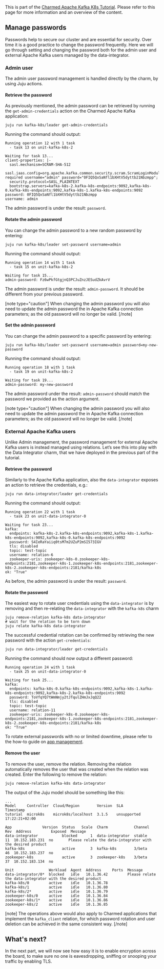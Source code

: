 This is part of the [Charmed Apache Kafka K8s Tutorial](/t/charmed-kafka-k8s-documentation-tutorial-overview/11945). Please refer to this page for more information and an overview of the content.

## Manage passwords

Passwords help to secure our cluster and are essential for security. Over time it is a good practice to change the password frequently. Here we will go through setting and changing the password both for the admin user and external Apache Kafka users managed by the data-integrator.

### Admin user

The admin user password management is handled directly by the charm, by using Juju actions.

#### Retrieve the password

As previously mentioned, the admin password can be retrieved by running the `get-admin-credentials` action on the Charmed Apache Kafka application:

```shell
juju run kafka-k8s/leader get-admin-credentials
```

Running the command should output:

```shell 
Running operation 12 with 1 task
  - task 13 on unit-kafka-k8s-2

Waiting for task 13...
client-properties: |-
  sasl.mechanism=SCRAM-SHA-512
  sasl.jaas.config=org.apache.kafka.common.security.scram.ScramLoginModule required username="admin" password="0FIQ5QxSaNfl1bXHtV5dyttb21Nbzmpp";
  security.protocol=SASL_PLAINTEXT
  bootstrap.servers=kafka-k8s-2.kafka-k8s-endpoints:9092,kafka-k8s-0.kafka-k8s-endpoints:9092,kafka-k8s-1.kafka-k8s-endpoints:9092
password: 0FIQ5QxSaNfl1bXHtV5dyttb21Nbzmpp
username: admin
```

The admin password is under the result: `password`.

#### Rotate the admin password

You can change the admin password to a new random password by entering:

```shell
juju run kafka-k8s/leader set-password username=admin
```

Running the command should output:

```shell
Running operation 14 with 1 task
  - task 15 on unit-kafka-k8s-2

Waiting for task 15...
admin-password: Fz6wPkfGtgjnQ3PCJuZnzJESudZkAvrV
```

The admin password is under the result: `admin-password`. It should be different from your previous password.

[note type="caution"]
When changing the admin password you will also need to update the admin password the in Apache Kafka connection parameters; as the old password will no longer be valid.
[/note]

#### Set the admin password

You can change the admin password to a specific password by entering:

```shell
juju run kafka-k8s/leader set-password username=admin password=my-new-password
```
Running the command should output:

```shell
Running operation 18 with 1 task
  - task 19 on unit-kafka-k8s-2

Waiting for task 19...
admin-password: my-new-password
```
The admin password under the result: `admin-password` should match the password we provided as the action argument. 

[note type="caution"]
When changing the admin password you will also need to update the admin password the in Apache Kafka connection parameters; as the old password will no longer be valid.
[/note]

### External Apache Kafka users

Unlike Admin management, the password management for external Apache Kafka users is instead managed using relations. Let’s see this into play with the Data Integrator charm, that we have deployed in the previous part of the tutorial.

#### Retrieve the password

Similarly to the Apache Kafka application, also the `data-integrator` exposes an action to retrieve the credentials, e.g.:

```shell
juju run data-integrator/leader get-credentials
```
Running the command should output:

```shell 
Running operation 22 with 1 task
  - task 23 on unit-data-integrator-0

Waiting for task 23...
kafka:
  endpoints: kafka-k8s-2.kafka-k8s-endpoints:9092,kafka-k8s-1.kafka-k8s-endpoints:9092,kafka-k8s-0.kafka-k8s-endpoints:9092
  password: S4IeRaYaiiq0tsM7m2UZuP2mSI573IGV
  tls: disabled
  topic: test-topic
  username: relation-6
  zookeeper-uris: zookeeper-k8s-0.zookeeper-k8s-endpoints:2181,zookeeper-k8s-1.zookeeper-k8s-endpoints:2181,zookeeper-k8s-2.zookeeper-k8s-endpoints:2181/kafka-k8s
ok: "True"
```

As before, the admin password is under the result: `password`.

#### Rotate the password

The easiest way to rotate user credentials using the `data-integrator` is by removing and then re-relating the `data-integrator` with the `kafka-k8s` charm

```shell
juju remove-relation kafka-k8s data-integrator
# wait for the relation to be torn down 
juju relate kafka-k8s data-integrator
```

The successful credential rotation can be confirmed by retrieving the new password with the action `get-credentials`:

```shell
juju run data-integrator/leader get-credentials
```

Running the command should now output a different password:

```shell 
Running operation 24 with 1 task
  - task 25 on unit-data-integrator-0

Waiting for task 25...
kafka:
  endpoints: kafka-k8s-0.kafka-k8s-endpoints:9092,kafka-k8s-1.kafka-k8s-endpoints:9092,kafka-k8s-2.kafka-k8s-endpoints:9092
  password: ToVfqYQ7tWmNmjy2tJTqulZHmJxJqQ22
  tls: disabled
  topic: test-topic
  username: relation-11
  zookeeper-uris: zookeeper-k8s-0.zookeeper-k8s-endpoints:2181,zookeeper-k8s-1.zookeeper-k8s-endpoints:2181,zookeeper-k8s-2.zookeeper-k8s-endpoints:2181/kafka-k8s
ok: "True"
```

To rotate external passwords with no or limited downtime, please refer to the how-to guide on [app management](/t/charmed-kafka-k8s-how-to-manage-app/10293).

#### Remove the user

To remove the user, remove the relation. Removing the relation automatically removes the user that was created when the relation was created. Enter the following to remove the relation:

```shell
juju remove-relation kafka-k8s data-integrator
```

The output of the Juju model should be something like this:

```shell
...
Model     Controller  Cloud/Region        Version  SLA          Timestamp
tutorial  microk8s    microk8s/localhost  3.1.5    unsupported  17:22:21+02:00

App              Version  Status   Scale  Charm            Channel  Rev  Address         Exposed  Message
data-integrator           blocked      1  data-integrator  stable    11  10.152.183.231  no       Please relate the data-integrator with the desired product
kafka-k8s                 active       3  kafka-k8s        3/beta    46  10.152.183.237  no
zookeeper-k8s             active       3  zookeeper-k8s    3/beta    37  10.152.183.134  no

Unit                Workload  Agent  Address     Ports  Message
data-integrator/0*  blocked   idle   10.1.36.42         Please relate the data-integrator with the desired product
kafka-k8s/0         active    idle   10.1.36.78
kafka-k8s/1         active    idle   10.1.36.80
kafka-k8s/2*        active    idle   10.1.36.79
zookeeper-k8s/0     active    idle   10.1.36.84
zookeeper-k8s/1*    active    idle   10.1.36.86
zookeeper-k8s/2     active    idle   10.1.36.85
```

[note]
The operations above would also apply to Charmed applications that implement  the `kafka_client` relation, for which password rotation and user deletion can be achieved in the same consistent way.
[/note]

## What's next?

In the next part, we will now see how easy it is to enable encryption across the board, to make sure no one is eavesdropping, sniffing or snooping your traffic by enabling TLS.